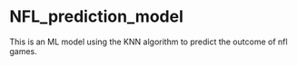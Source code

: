 # NFL_prediction_model
This is an ML model using the KNN algorithm to predict the outcome of nfl games.
